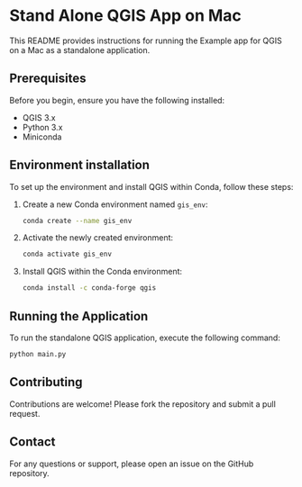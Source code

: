 # Stand Alone QGIS App on Mac

This README provides instructions for running the Example app for QGIS on a Mac as a standalone application.

## Prerequisites

Before you begin, ensure you have the following installed:
- QGIS 3.x
- Python 3.x
- Miniconda 

## Environment installation
To set up the environment and install QGIS within Conda, follow these steps:

1. Create a new Conda environment named `gis_env`:
    ```sh
    conda create --name gis_env
    ```

2. Activate the newly created environment:
    ```sh
    conda activate gis_env
    ```

3. Install QGIS within the Conda environment:
    ```sh
    conda install -c conda-forge qgis
    ```
## Running the Application

To run the standalone QGIS application, execute the following command:
```sh
python main.py
```

## Contributing

Contributions are welcome! Please fork the repository and submit a pull request.


## Contact

For any questions or support, please open an issue on the GitHub repository.
